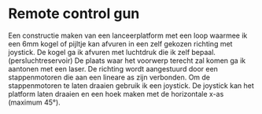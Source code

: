 # Remote control gun
Een constructie maken van een lanceerplatform met een loop waarmee ik een 6mm kogel of pijltje kan afvuren in een zelf gekozen richting met joystick.
De kogel ga ik afvuren met luchtdruk die ik zelf bepaal. (persluchtreservoir)
De plaats waar het voorwerp terecht zal komen ga ik aantonen met een laser. 
De richting wordt aangestuurd door een stappenmotoren die aan een lineare as zijn verbonden. 
Om de stappenmotoren te laten draaien gebruik ik een joystick.
De joystick kan het platform laten draaien en een hoek maken met de horizontale x-as (maximum 45°).
